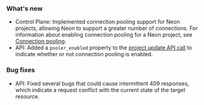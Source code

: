 ### What's new

- Control Plane: Implemented connection pooling support for Neon projects, allowing Neon to support a greater number of connections. For information about enabling connection pooling for a Neon project, see [Connection pooling](../docs/connect/connection-pooling/).
- API: Added a `pooler_enabled` property to the [project update API call](https://neon.tech/api-reference/#/Project/branchCreate) to indicate whether or not connection pooling is enabled.

### Bug fixes

- API: Fixed several bugs that could cause intermittent 409 responses, which indicate a request conflict with the current state of the target resource.
